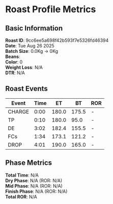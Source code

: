 # Roast Profile Metrics

## Basic Information
**Roast ID**: 9cc6ee5a698f42b593f7e5326fd46394  
**Date**: Tue Aug 26 2025  
**Batch Size**: 0.0Kg → 0Kg  
**Beans**:   
**Color**: 0  
**Weight Loss**: N/A  
**DTR**: N/A  

## Roast Events

| Event | Time | ET | BT | ROR |
|-------|------|----|----|-----|
| CHARGE | 0:00 | 180.0 | 175.5 | - |
| TP | 0:10 | 180.0 | 95.0 | - |
| DE | 3:02 | 182.4 | 155.5 | - |
| FCs | 1:34 | 173.1 | 121.2 | - |
| DROP | 4:01 | 190.0 | 165.0 | - |

## Phase Metrics
**Total Time**: N/A  
**Dry Phase**: N/A (ROR: N/A)  
**Mid Phase**: N/A (ROR: N/A)  
**Finish Phase**: N/A (ROR: N/A)  
**Total ROR**: N/A  
